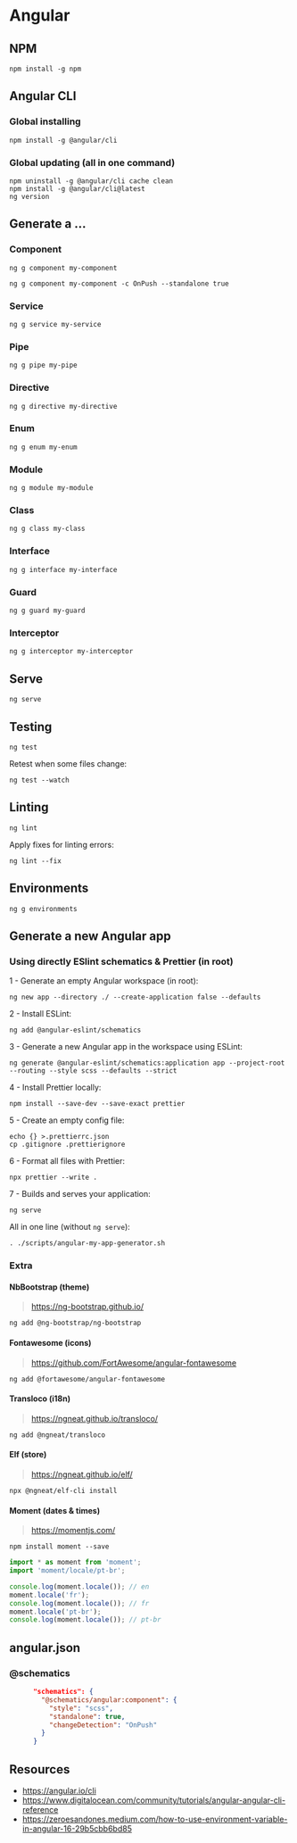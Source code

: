 # Angular

## NPM

```shell
npm install -g npm
```

## Angular CLI

### Global installing

```shell
npm install -g @angular/cli
```

### Global updating (all in one command)

```shell
npm uninstall -g @angular/cli cache clean
npm install -g @angular/cli@latest
ng version
```

## Generate a ...

### Component

```shell
ng g component my-component
```

```shell
ng g component my-component -c OnPush --standalone true
```

### Service

```shell
ng g service my-service
```

### Pipe

```shell
ng g pipe my-pipe
```

### Directive

```shell
ng g directive my-directive
```

### Enum

```shell
ng g enum my-enum
```

### Module

```shell
ng g module my-module
```

### Class

```shell
ng g class my-class
```

### Interface

```shell
ng g interface my-interface
```

### Guard

```shell
ng g guard my-guard
```

### Interceptor

```shell
ng g interceptor my-interceptor
```

## Serve

```shell
ng serve
```

## Testing

```shell
ng test
```

Retest when some files change:

```shell
ng test --watch
```

## Linting

```shell
ng lint
```

Apply fixes for linting errors:

```shell
ng lint --fix
```

## Environments

```shell
ng g environments
```

## Generate a new Angular app

### Using directly ESlint schematics & Prettier (in root)

1 - Generate an empty Angular workspace (in root):

```shell
ng new app --directory ./ --create-application false --defaults
```

2 - Install ESLint:

```shell
ng add @angular-eslint/schematics
```

3 - Generate a new Angular app in the workspace using ESLint:

```shell
ng generate @angular-eslint/schematics:application app --project-root --routing --style scss --defaults --strict
```

4 - Install Prettier locally:

```shell
npm install --save-dev --save-exact prettier
```

5 - Create an empty config file:

```shell
echo {} >.prettierrc.json
cp .gitignore .prettierignore
```

6 - Format all files with Prettier:

```shell
npx prettier --write .
```

7 - Builds and serves your application:

```shell
ng serve
```

All in one line (without `ng serve`):

```shell
. ./scripts/angular-my-app-generator.sh
```

### Extra

#### NbBootstrap (theme)

> https://ng-bootstrap.github.io/

```shell
ng add @ng-bootstrap/ng-bootstrap
```

#### Fontawesome (icons)

> https://github.com/FortAwesome/angular-fontawesome

```shell
ng add @fortawesome/angular-fontawesome
```

#### Transloco (i18n)

> https://ngneat.github.io/transloco/

```shell
ng add @ngneat/transloco
```

#### Elf (store)

> https://ngneat.github.io/elf/

```shell
npx @ngneat/elf-cli install
```

#### Moment (dates & times)

> https://momentjs.com/

```shell
npm install moment --save
```

```typescript
import * as moment from 'moment';
import 'moment/locale/pt-br';

console.log(moment.locale()); // en
moment.locale('fr');
console.log(moment.locale()); // fr
moment.locale('pt-br');
console.log(moment.locale()); // pt-br
```

## angular.json

### @schematics

```json
      "schematics": {
        "@schematics/angular:component": {
          "style": "scss",
          "standalone": true,
          "changeDetection": "OnPush"
        }
      }
```

## Resources

* https://angular.io/cli
* https://www.digitalocean.com/community/tutorials/angular-angular-cli-reference
* https://zeroesandones.medium.com/how-to-use-environment-variable-in-angular-16-29b5cbb6bd85
